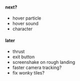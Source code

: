#### next?
- hover particle
- hover sound
- character

#### later
- thrust
- exit button
- screenshake on rough landing
- faster camera tracking?
- fix wonky tiles?